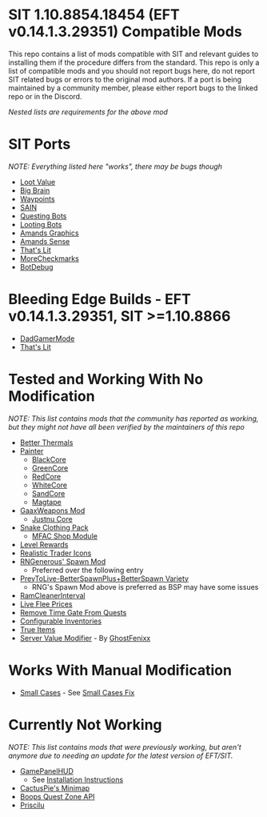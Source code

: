 # SIT 1.10.8854.18454 (EFT v0.14.1.3.29351) Compatible Mods
This repo contains a list of mods compatible with SIT and relevant guides to installing them if the procedure differs from the standard.
This repo is only a list of compatible mods and you should not report bugs here, do not report SIT related bugs or errors to the original mod authors. If a port is being maintained by a community member, please either report bugs to the linked repo or in the Discord.

*Nested lists are requirements for the above mod*

# SIT Ports
*NOTE: Everything listed here "works", there may be bugs though*
- [Loot Value](https://github.com/stayintarkov/SIT-Mod-Ports)
- [Big Brain](https://github.com/stayintarkov/SIT-Mod-Ports)
- [Waypoints](https://github.com/stayintarkov/SIT-Mod-Ports)
- [SAIN](https://github.com/stayintarkov/SIT-Mod-Ports)
- [Questing Bots](https://github.com/stayintarkov/SIT-Mod-Ports)
- [Looting Bots](https://github.com/stayintarkov/SIT-Mod-Ports)
- [Amands Graphics](https://github.com/stayintarkov/SIT-Mod-Ports)
- [Amands Sense](https://github.com/stayintarkov/SIT-Mod-Ports)
- [That's Lit](https://github.com/stayintarkov/SIT-Mod-Ports)
- [MoreCheckmarks](https://github.com/stayintarkov/SIT-Mod-Ports)
- [BotDebug](https://github.com/stayintarkov/SIT-Mod-Ports)


# Bleeding Edge Builds - EFT v0.14.1.3.29351, SIT >=1.10.8866
- [DadGamerMode](https://github.com/n2don/DadGamerMode)
- [That's Lit](https://github.com/n2don/SPT_ThatsLit)

# Tested and Working With No Modification
*NOTE: This list contains mods that the community has reported as working, but they might not have all been verified by the maintainers of this repo*
- [Better Thermals](https://hub.sp-tarkov.com/files/file/1644-better-thermals/)
- [Painter](https://hub.sp-tarkov.com/files/file/1412-painter/)
  - [BlackCore](https://hub.sp-tarkov.com/files/file/1345-blackcore/)
  - [GreenCore](https://hub.sp-tarkov.com/files/file/1260-greencore/)
  - [RedCore](https://hub.sp-tarkov.com/files/file/1225-redcore/)
  - [WhiteCore](https://hub.sp-tarkov.com/files/file/1313-whitecore/)
  - [SandCore](https://hub.sp-tarkov.com/files/file/1379-sandcore-fde-retextures/)
  - [Magtape](https://hub.sp-tarkov.com/files/file/1404-mag-tape/)
- [GaaxWeapons Mod](https://hub.sp-tarkov.com/files/file/1676-gaaxweapons-mod-port/)
  - [Justnu Core](https://hub.sp-tarkov.com/files/file/378-justnu-core/)
- [Snake Clothing Pack](https://hub.sp-tarkov.com/files/file/1422-snake-clothing-pack/)
  - [MFAC Shop Module](https://hub.sp-tarkov.com/files/file/1208-mfac-shop-module/)
- [Level Rewards](https://hub.sp-tarkov.com/files/file/1080-level-rewards/)
- [Realistic Trader Icons](https://hub.sp-tarkov.com/files/file/1141-realistic-trader-icons/)
- [RNGenerous' Spawn Mod](https://github.com/Rngenerous/RNGS_SPAWN_MOD/releases/latest)
  - Preferred over the following entry
- [PreyToLive-BetterSpawnPlus+BetterSpawn Variety](https://e.pcloud.link/publink/show?code=XZPdwnZqbKETcW3gfYu4oIYg6EwhkLvrvT7)
  - RNG's Spawn Mod above is preferred as BSP may have some issues
- [RamCleanerInterval](https://hub.sp-tarkov.com/files/file/1662-ram-cleaner-fix/)
- [Live Flee Prices](https://hub.sp-tarkov.com/files/file/1561-live-flea-prices/)
- [Remove Time Gate From Quests](https://hub.sp-tarkov.com/files/file/1653-remove-time-gate-from-quests/)
- [Configurable Inventories](https://hub.sp-tarkov.com/files/file/1728-configureable-inventories/)
- [True Items](https://hub.sp-tarkov.com/files/file/1651-true-items/)
- [Server Value Modifier](https://hub.sp-tarkov.com/files/download/9037/) - By [GhostFenixx](https://hub.sp-tarkov.com/files/file/379-server-value-modifier-svm/?highlight=kmc)

# Works With Manual Modification
- [Small Cases](https://hub.sp-tarkov.com/files/file/1318-small-cases-now-with-fannypack/) - See [Small Cases Fix](Guides/Fixes/SMALLCASES.md)

# Currently Not Working
*NOTE: This list contains mods that were previously working, but aren't anymore due to needing an update for the latest version of EFT/SIT.*
- [GamePanelHUD](https://github.com/hickorysb/Game-Panel-HUD-SIT-Patcher/releases/latest)
  - See [Installation Instructions](Guides/Installations/GamePanelHUD.md)
- [CactusPie's Minimap](https://github.com/hickorysb/SPT-Minimap/releases/latest)
- [Boops Quest Zone API](https://github.com/hickorysb/BoopsQuestZoneAPI-SIT-14/releases/latest)
- [Priscilu](https://drive.google.com/file/d/1ZxqkVQywHNomIvlZIhZb7pZJyIYl7-FV/view)
